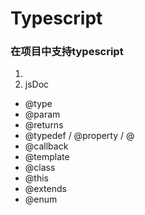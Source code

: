 # Typescript

### 在项目中支持typescript
1. 
2. jsDoc
  + @type
  + @param
  + @returns
  + @typedef / @property / @
  + @callback
  + @template
  + @class
  + @this
  + @extends
  + @enum